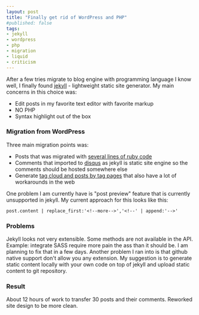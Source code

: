 ```yaml
---
layout: post
title: "Finally get rid of WordPress and PHP"
#published: false
tags:
- jekyll
- wordpress
- php
- migration
- liquid
- criticism
---
```


After a few tries migrate to blog engine with programming language I know well, I finally found 
[jekyll](http://github.com/mojombo/jekyll) - lightweight static site generator. My main concerns in this choice was:

* Edit posts in my favorite text editor with favorite markup
* NO PHP
* Syntax highlight out of the box

<!--more-->

### Migration from WordPress

Three main migration points was:

* Posts that was migrated with [several lines of ruby code](http://google.com/search?q=wordpress%20jekyll%20migrate)
* Comments that imported to [disqus](http://wordpress.org/extend/plugins/disqus-comment-system/) as jekyll is static site engine so the comments should be hosted somewhere else
* Generate [tag cloud and posts by tag pages](http://www.google.com.ua/search?sourceid=chrome&client=ubuntu&channel=cs&ie=UTF-8&q=jekyll+tag+cloud) that also have a lot of workarounds in the web

One problem I am currently have is "post preview" feature that is currently unsupported in jekyll.
My current approach for this looks like this:

    post.content | replace_first:'<!--more-->','<!--' | append:'-->' 

### Problems

Jekyll looks not very extensible. Some methods are not available in the API. Example: integrate SASS require more pain the ass than it should be. I am planning to fix that in a few days. Another problem I ran into is that github native support don't allow you any extension. My suggestion is to generate static content locally with your own code on top of jekyll and upload static content to git repository.


### Result

About 12 hours of work to transfer 30 posts and their comments. 
Reworked site design to be more clean.
